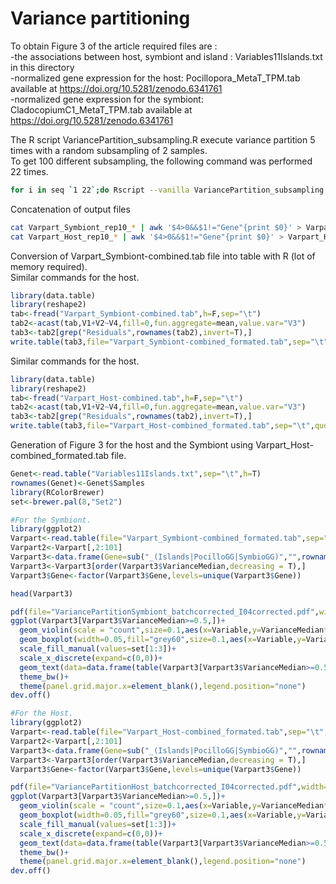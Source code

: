 # Variance partitioning

To obtain Figure 3 of the article required files are :  
-the associations between host, symbiont and island : Variables11Islands.txt in this directory  
-normalized gene expression for the host: Pocillopora_MetaT_TPM.tab available at https://doi.org/10.5281/zenodo.6341761  
-normalized gene expression for the symbiont: CladocopiumC1_MetaT_TPM.tab available at https://doi.org/10.5281/zenodo.6341761  

The R script VariancePartition_subsampling.R execute variance partition 5 times with a random subsampling of 2 samples.  
To get 100 different subsampling, the following command was performed 22 times.

```bash
for i in seq `1 22`;do Rscript --vanilla VariancePartition_subsampling.R --variables=Variables11Islands.txt --HostExpression=Pocillopora_MetaT_TPM.tab --OutHost=Varpart_Host_rep10_${i}.tab --SymbiontExpression=CladocopiumC1_MetaT_TPM.tab --OutSymbiont=Varpart_Symbiont_rep10_${i}.tab --CPU=6;sleep 30;done
```

Concatenation of output files

```bash
cat Varpart_Symbiont_rep10_* | awk '$4>0&&$1!="Gene"{print $0}' > Varpart_Symbiont-combined.tab
cat Varpart_Host_rep10_* | awk '$4>0&&$1!="Gene"{print $0}' > Varpart_Host-combined.tab
```


Conversion of Varpart_Symbiont-combined.tab file into table with R (lot of memory required).   
Similar commands for the host.

```r
library(data.table)
library(reshape2)
tab<-fread("Varpart_Symbiont-combined.tab",h=F,sep="\t")
tab2<-acast(tab,V1+V2~V4,fill=0,fun.aggregate=mean,value.var="V3")
tab3<-tab2[grep("Residuals",rownames(tab2),invert=T),]
write.table(tab3,file="Varpart_Symbiont-combined_formated.tab",sep="\t",quote=F)
```
Similar commands for the host.

```r
library(data.table)
library(reshape2)
tab<-fread("Varpart_Host-combined.tab",h=F,sep="\t")
tab2<-acast(tab,V1+V2~V4,fill=0,fun.aggregate=mean,value.var="V3")
tab3<-tab2[grep("Residuals",rownames(tab2),invert=T),]
write.table(tab3,file="Varpart_Host-combined_formated.tab",sep="\t",quote=F)
```

Generation of Figure 3 for the host and the Symbiont using Varpart_Host-combined_formated.tab file.

```r
Genet<-read.table("Variables11Islands.txt",sep="\t",h=T)
rownames(Genet)<-Genet$Samples
library(RColorBrewer)
set<-brewer.pal(8,"Set2")

#For the Symbiont.
library(ggplot2)
Varpart<-read.table(file="Varpart_Symbiont-combined_formated.tab",sep="\t",h=T)
Varpart2<-Varpart[,2:101]
Varpart3<-data.frame(Gene=sub("_(Islands|PocilloGG|SymbioGG)","",rownames(Varpart2)),Variable=sub(".*_","",rownames(Varpart2)),VarianceMedian=apply(Varpart2,1,median),sd=apply(Varpart2,1,sd),Q1=apply(Varpart2,1,function(x){quantile(x,probs = 0.25)}),Q3=apply(Varpart2,1,function(x){quantile(x,probs = 0.75)}),row.names = NULL)
Varpart3<-Varpart3[order(Varpart3$VarianceMedian,decreasing = T),]
Varpart3$Gene<-factor(Varpart3$Gene,levels=unique(Varpart3$Gene))

head(Varpart3)

pdf(file="VariancePartitionSymbiont_batchcorrected_I04corrected.pdf",width=9)
ggplot(Varpart3[Varpart3$VarianceMedian>=0.5,])+ 
  geom_violin(scale = "count",size=0.1,aes(x=Variable,y=VarianceMedian*100,fill=Variable))+ 
  geom_boxplot(width=0.05,fill="grey60",size=0.1,aes(x=Variable,y=VarianceMedian*100))+
  scale_fill_manual(values=set[1:3])+
  scale_x_discrete(expand=c(0,0))+
  geom_text(data=data.frame(table(Varpart3[Varpart3$VarianceMedian>=0.5,2])),aes(x=Var1,y=105,label=paste(Freq,"genes")))+
  theme_bw()+ 
  theme(panel.grid.major.x=element_blank(),legend.position="none")
dev.off()

#For the Host.
library(ggplot2)
Varpart<-read.table(file="Varpart_Host-combined_formated.tab",sep="\t",h=T)
Varpart2<-Varpart[,2:101]
Varpart3<-data.frame(Gene=sub("_(Islands|PocilloGG|SymbioGG)","",rownames(Varpart2)),Variable=sub(".*_","",rownames(Varpart2)),VarianceMedian=apply(Varpart2,1,median),sd=apply(Varpart2,1,sd),Q1=apply(Varpart2,1,function(x){quantile(x,probs = 0.25)}),Q3=apply(Varpart2,1,function(x){quantile(x,probs = 0.75)}),row.names = NULL)
Varpart3<-Varpart3[order(Varpart3$VarianceMedian,decreasing = T),]
Varpart3$Gene<-factor(Varpart3$Gene,levels=unique(Varpart3$Gene))

pdf(file="VariancePartitionHost_batchcorrected_I04corrected.pdf",width=9)
ggplot(Varpart3[Varpart3$VarianceMedian>=0.5,])+ 
  geom_violin(scale = "count",size=0.1,aes(x=Variable,y=VarianceMedian*100,fill=Variable))+ 
  geom_boxplot(width=0.05,fill="grey60",size=0.1,aes(x=Variable,y=VarianceMedian*100))+
  scale_fill_manual(values=set[1:3])+
  scale_x_discrete(expand=c(0,0))+
  geom_text(data=data.frame(table(Varpart3[Varpart3$VarianceMedian>=0.5,2])),aes(x=Var1,y=105,label=paste(Freq,"genes")))+
  theme_bw()+ 
  theme(panel.grid.major.x=element_blank(),legend.position="none")
dev.off()

```
